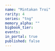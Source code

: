 ```yaml
---
name: "Mintakan Troi"
rarity: 4
series: "tng"
memory_alpha: ""
bigbook_tier:
events:
in_portal: true
published: false
---
```

